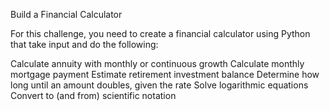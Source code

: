 Build a Financial Calculator

For this challenge, you need to create a financial calculator using Python that take input and do the following:

Calculate annuity with monthly or continuous growth
Calculate monthly mortgage payment
Estimate retirement investment balance
Determine how long until an amount doubles, given the rate
Solve logarithmic equations
Convert to (and from) scientific notation
